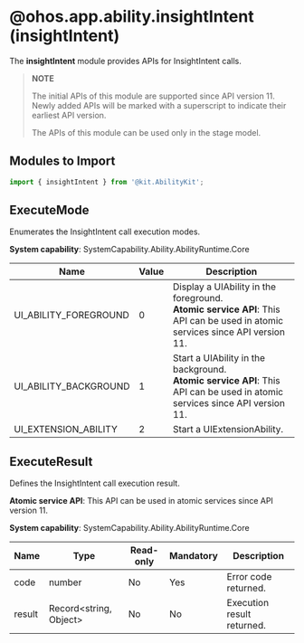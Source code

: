 # @ohos.app.ability.insightIntent (insightIntent)

The **insightIntent** module provides APIs for InsightIntent calls.

> **NOTE**
>
> The initial APIs of this module are supported since API version 11. Newly added APIs will be marked with a superscript to indicate their earliest API version.
>
> The APIs of this module can be used only in the stage model.

## Modules to Import

```ts
import { insightIntent } from '@kit.AbilityKit';
```

## ExecuteMode

Enumerates the InsightIntent call execution modes.

**System capability**: SystemCapability.Ability.AbilityRuntime.Core

| Name| Value| Description|
| -------- | -------- | -------- |
| UI_ABILITY_FOREGROUND | 0 | Display a UIAbility in the foreground.<br>**Atomic service API**: This API can be used in atomic services since API version 11.|
| UI_ABILITY_BACKGROUND | 1 | Start a UIAbility in the background.<br>**Atomic service API**: This API can be used in atomic services since API version 11.|
| UI_EXTENSION_ABILITY | 2 | Start a UIExtensionAbility.|

## ExecuteResult

Defines the InsightIntent call execution result.

**Atomic service API**: This API can be used in atomic services since API version 11.

**System capability**: SystemCapability.Ability.AbilityRuntime.Core

| Name| Type| Read-only| Mandatory| Description|
| -------- | -------- | -------- | -------- | -------- |
| code | number | No| Yes| Error code returned.|
| result | Record<string, Object> | No| No| Execution result returned.|

